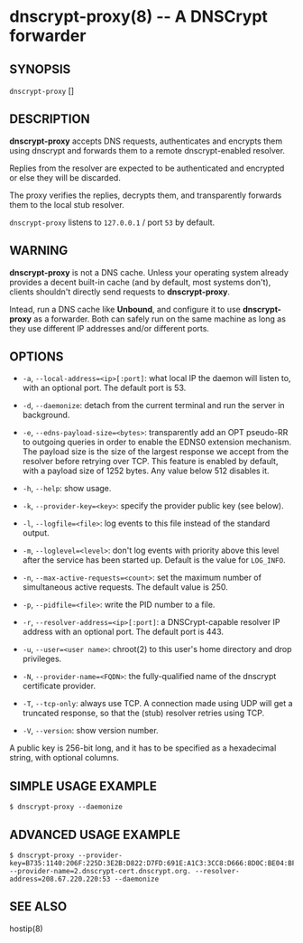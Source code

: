 dnscrypt-proxy(8) -- A DNSCrypt forwarder
=========================================

## SYNOPSIS

`dnscrypt-proxy` [<options>]

## DESCRIPTION

**dnscrypt-proxy** accepts DNS requests, authenticates and encrypts
them using dnscrypt and forwards them to a remote dnscrypt-enabled
resolver.

Replies from the resolver are expected to be authenticated and
encrypted or else they will be discarded.

The proxy verifies the replies, decrypts them, and transparently
forwards them to the local stub resolver.

`dnscrypt-proxy` listens to `127.0.0.1` / port `53` by default.

## WARNING

**dnscrypt-proxy** is not a DNS cache. Unless your operating system
already provides a decent built-in cache (and by default, most systems
don't), clients shouldn't directly send requests to **dnscrypt-proxy**.

Intead, run a DNS cache like **Unbound**, and configure it to use
**dnscrypt-proxy** as a forwarder. Both can safely run on the same
machine as long as they use different IP addresses and/or different
ports.

## OPTIONS

  * `-a`, `--local-address=<ip>[:port]`: what local IP the daemon will listen
    to, with an optional port. The default port is 53.

  * `-d`, `--daemonize`: detach from the current terminal and run the server
    in background.

  * `-e`, `--edns-payload-size=<bytes>`: transparently add an OPT
    pseudo-RR to outgoing queries in order to enable the EDNS0
    extension mechanism. The payload size is the size of the largest
    response we accept from the resolver before retrying over TCP.
    This feature is enabled by default, with a payload size of 1252
    bytes. Any value below 512 disables it.

  * `-h`, `--help`: show usage.

  * `-k`, `--provider-key=<key>`: specify the provider public key (see below).

  * `-l`, `--logfile=<file>`: log events to this file instead of the
    standard output.

  * `-m`, `--loglevel=<level>`: don't log events with priority above
    this level after the service has been started up. Default is the value
    for `LOG_INFO`.

  * `-n`, `--max-active-requests=<count>`: set the maximum number of
    simultaneous active requests. The default value is 250.

  * `-p`, `--pidfile=<file>`: write the PID number to a file.

  * `-r`, `--resolver-address=<ip>[:port]`: a DNSCrypt-capable resolver IP
    address with an optional port. The default port is 443.

  * `-u`, `--user=<user name>`: chroot(2) to this user's home directory
    and drop privileges.

  * `-N`, `--provider-name=<FQDN>`: the fully-qualified name of the
    dnscrypt certificate provider.

  * `-T`, `--tcp-only`: always use TCP. A connection made using UDP
    will get a truncated response, so that the (stub) resolver retries using
    TCP.

  * `-V`, `--version`: show version number.

A public key is 256-bit long, and it has to be specified as a hexadecimal
string, with optional columns.

## SIMPLE USAGE EXAMPLE

    $ dnscrypt-proxy --daemonize

## ADVANCED USAGE EXAMPLE

    $ dnscrypt-proxy --provider-key=B735:1140:206F:225D:3E2B:D822:D7FD:691E:A1C3:3CC8:D666:8D0C:BE04:BFAB:CA43:FB79 --provider-name=2.dnscrypt-cert.dnscrypt.org. --resolver-address=208.67.220.220:53 --daemonize

## SEE ALSO

hostip(8)

